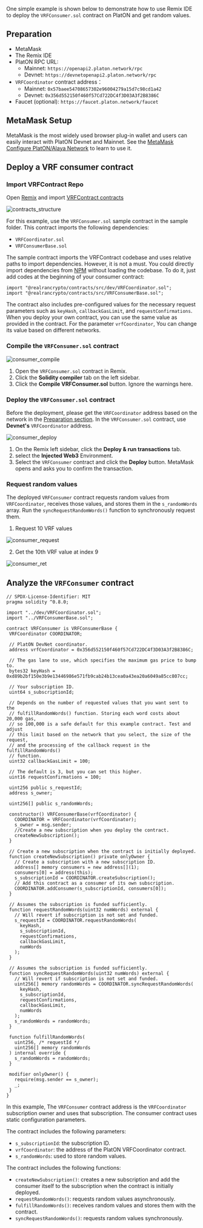 
One simple example is shown below to demonstrate how to use Remix IDE to deploy the `VRFConsumer.sol` contract on PlatON and get random values. 

##  Preparation
- MetaMask
- The Remix IDE
- PlatON RPC URL:
	- Mainnet: `https://openapi2.platon.network/rpc`
	- Devnet: `https://devnetopenapi2.platon.network/rpc`
- `VRFCoordinator` contract address：
	- Mainnet: `0x57baee54708657302e96004279a15d7c98cd1a42`
	- Devnet: `0x356d552150f460f57Cd722DC4f3D03A3f2B8386C`
- Faucet (optional): `https://faucet.platon.network/faucet`

## MetaMask Setup

MetaMask is the most widely used browser plug-in wallet and users can easily interact with PlatON Devnet and Mainnet. See the [MetaMask Configure PlatON/Alaya Network](https://devdocs.platon.network/docs/en/MetaMask/) to learn to use it.

## Deploy a VRF consumer contract

### Import VRFContract Repo

Open [Remix](https://remix.ethereum.org/) and import [VRFContract contracts](https://github.com/realran/VRFContract)

![contracts_structure](./imgs/contracts_structure.png) 


For this example, use the `VRFConsumer.sol` sample contract in the sample folder. This contract imports the following dependencies:
  - `VRFCoordinator.sol`
  - `VRFConsumerBase.sol`

The sample contract imports the VRFContract codebase and uses relative paths to import dependencies. However, it is not a must. You could directly import dependencies from [NPM](https://www.npmjs.com/package/@realrancrypto/contracts) without loading the codebase. To do it, just add codes at the beginning of your consumer contract:

```
import "@realrancrypto/contracts/src/dev/VRFCoordinator.sol";
import "@realrancrypto/contracts/src/VRFConsumerBase.sol";
```

The contract also includes pre-configured values for the necessary request parameters such as `keyHash`, `callbackGasLimit`, and `requestConfirmations`. When you deploy your own contract, you can use the same value as provided in the contract. For the parameter `vrfCoordinator`, You can change its value based on different networks.

###  Compile the `VRFConsumer.sol` contract

![consumer_compile](./imgs/consumer_compile.png)

1. Open the `VRFConsumer.sol` contract in Remix.
2. Click the **Solidity compiler** tab on the left sidebar.
3. Click the **Compile VRFConsumer.sol** button. Ignore the warnings here.

###  Deploy the `VRFConsumer.sol` contract

Before the deployment, please get the `VRFCoordinator` address based on the network in the <a href="#Preparation">Preparation section</a>. In the `VRFConsumer.sol` contract, use **Devnet's** `VRFCoordinator` address.


![consumer_deploy](./imgs/consumer_deploy.png)

1. On the Remix left sidebar, click the **Deploy & run transactions** tab.
2. select the **Injected Web3** Environment.
3. Select the `VRFConsumer` contract and click the **Deploy** button. MetaMask opens and asks you to confirm the transaction.

### Request random values

The deployed `VRFConsumer` contract requests random values from `VRFCoordinator`, receives those values, and stores them in the `s_randomWords` array. Run the `syncRequestRandomWords()` function to synchronously request them.

1. Request 10 VRF values

![consumer_request](./imgs/consumer_request.png)

2. Get the 10th VRF value at index 9

![consumer_ret](./imgs/consumer_ret.png)



## Analyze the `VRFConsumer` contract

 ```
// SPDX-License-Identifier: MIT
pragma solidity ^0.8.0;

import "../dev/VRFCoordinator.sol";
import "../VRFConsumerBase.sol";

contract VRFConsumer is VRFConsumerBase {
  VRFCoordinator COORDINATOR;
  
  // PlatON DevNet coordinator. 
  address vrfCoordinator = 0x356d552150f460f57Cd722DC4f3D03A3f2B8386C;
  
  // The gas lane to use, which specifies the maximum gas price to bump to.
  bytes32 keyHash = 0xd89b2bf150e3b9e13446986e571fb9cab24b13cea0a43ea20a6049a85cc807cc;

  // Your subscription ID.
  uint64 s_subscriptionId;

  // Depends on the number of requested values that you want sent to the
  // fulfillRandomWords() function. Storing each word costs about 20,000 gas,
  // so 100,000 is a safe default for this example contract. Test and adjust
  // this limit based on the network that you select, the size of the request,
  // and the processing of the callback request in the fulfillRandomWords()
  // function.
  uint32 callbackGasLimit = 100;

  // The default is 3, but you can set this higher.
  uint16 requestConfirmations = 100;

  uint256 public s_requestId;
  address s_owner;

  uint256[] public s_randomWords;

  constructor() VRFConsumerBase(vrfCoordinator) {
    COORDINATOR = VRFCoordinator(vrfCoordinator);
    s_owner = msg.sender;
    //Create a new subscription when you deploy the contract.
    createNewSubscription();
  }

  // Create a new subscription when the contract is initially deployed.
  function createNewSubscription() private onlyOwner {
    // Create a subscription with a new subscription ID.
    address[] memory consumers = new address[](1);
    consumers[0] = address(this);
    s_subscriptionId = COORDINATOR.createSubscription();
    // Add this contract as a consumer of its own subscription.
    COORDINATOR.addConsumer(s_subscriptionId, consumers[0]);
  }

  // Assumes the subscription is funded sufficiently.
  function requestRandomWords(uint32 numWords) external {
    // Will revert if subscription is not set and funded.
    s_requestId = COORDINATOR.requestRandomWords(
      keyHash,
      s_subscriptionId,
      requestConfirmations,
      callbackGasLimit,
      numWords
    );
  }

  // Assumes the subscription is funded sufficiently.
  function syncRequestRandomWords(uint32 numWords) external {
    // Will revert if subscription is not set and funded.
    uint256[] memory randomWords = COORDINATOR.syncRequestRandomWords(
      keyHash,
      s_subscriptionId,
      requestConfirmations,
      callbackGasLimit,
      numWords
    );
    s_randomWords = randomWords;
  }

  function fulfillRandomWords(
    uint256, /* requestId */
    uint256[] memory randomWords
  ) internal override {
    s_randomWords = randomWords;
  }

  modifier onlyOwner() {
    require(msg.sender == s_owner);
    _;
  }
}
 ```

 In this example, The `VRFConsumer` contract address is the `VRFCoordinator` subscription owner and uses that subscription. The consumer contract uses static configuration parameters.

 The contract includes the following parameters:

  - `s_subscriptionId`: the subscription ID.
  - `vrfCoordinator`: the address of the PlatON VRFCoordinator contract.
  - `s_randomWords`: used to store random values.


 The contract includes the following functions:

  - `createNewSubscription()`: creates a new subscription and add the consumer itself to the subscription when the contract is initially deployed.
  - `requestRandomWords()`: requests random values asynchronously.
  - `fulfillRandomWords()`: receives random values and stores them with the contract.
  - `syncRequestRandomWords()`: requests random values synchronously.
